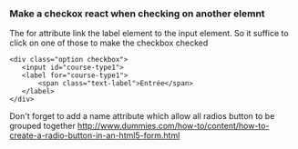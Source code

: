 ### Make a checkox react when checking on another elemnt 

The for attribute link the label element to the input element. 
So it suffice to click on one of those to make the checkbox checked
````
<div class="option checkbox">
   <input id="course-type1">
   <label for="course-type1">
       <span class="text-label">Entrée</span>
   </label>
</div>
````

Don't forget to add a name attribute which allow all radios button to be grouped together 
http://www.dummies.com/how-to/content/how-to-create-a-radio-button-in-an-html5-form.html